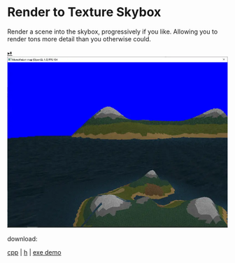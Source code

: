 # Render to Texture Skybox

Render a scene into the skybox, progressively if you like. Allowing you to
render tons more detail than you otherwise could.

[⏯
![screenshot](skybox.webp)](https://www.youtube.com/watch?v=yae9rjVwEJ0)

download:

[cpp](CRTTSkyBoxSceneNode.cpp) |
[h](CRTTSkyBoxSceneNode.h) |
[exe demo](rendertoskybox.rar)

